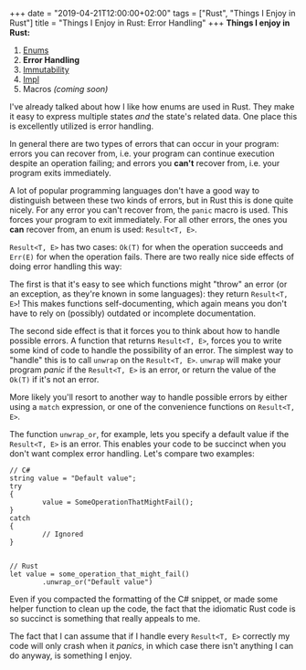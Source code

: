 +++
date = "2019-04-21T12:00:00+02:00"
tags = ["Rust", "Things I Enjoy in Rust"]
title = "Things I Enjoy in Rust: Error Handling" 
+++
**Things I enjoy in Rust:**

1. [Enums](/things-i-enjoy-in-rust-enums)
2. **Error Handling**
3. [Immutability](/things-i-enjoy-in-rust-immutability)
4. [Impl](/things-i-enjoy-in-rust-impl)
5. Macros *(coming soon)*

I've already talked about how I like how enums are used in Rust. They make it easy to express multiple states *and* the state's related data. One place this is excellently utilized is error handling.

In general there are two types of errors that can occur in your program: errors you can recover from, i.e. your program can continue execution despite an operation failing; and errors you **can't** recover from, i.e. your program exits immediately.

A lot of popular programming languages don't have a good way to distinguish between these two kinds of errors, but in Rust this is done quite nicely. For any error you can't recover from, the `panic` macro is used. This forces your program to exit immediately. For all other errors, the ones you **can** recover from, an enum is used: `Result<T, E>`.

`Result<T, E>` has two cases: `Ok(T)` for when the operation succeeds and `Err(E)` for when the operation fails. There are two really nice side effects of doing error handling this way:

The first is that it's easy to see which functions might "throw" an error (or an exception, as they're known in some languages): they return `Result<T, E>`! This makes functions self-documenting, which again means you don't have to rely on (possibly) outdated or incomplete documentation.

The second side effect is that it forces you to think about how to handle possible errors. A function that returns `Result<T, E>`, forces you to write some kind of code to handle the possibility of an error. The simplest way to "handle" this is to call `unwrap` on the `Result<T, E>`. `unwrap` will make your program *panic* if the `Result<T, E>` is an error, or return the value of the `Ok(T)` if it's not an error.

More likely you'll resort to another way to handle possible errors by either using a `match` expression, or one of the convenience functions on `Result<T, E>`.

The function `unwrap_or`, for example, lets you specify a default value if the `Result<T, E>` is an error. This enables your code to be succinct when you don't want complex error handling. Let's compare two examples:

```
// C#
string value = "Default value";
try
{
		value = SomeOperationThatMightFail();
}
catch
{
		// Ignored
}


// Rust
let value = some_operation_that_might_fail()
		.unwrap_or("Default value")
```

Even if you compacted the formatting of the C# snippet, or made some helper function to clean up the code, the fact that the idiomatic Rust code is so succinct is something that really appeals to me.

The fact that I can assume that if I handle every `Result<T, E>` correctly my code will only crash when it *panics*, in which case there isn't anything I can do anyway, is something I enjoy.
